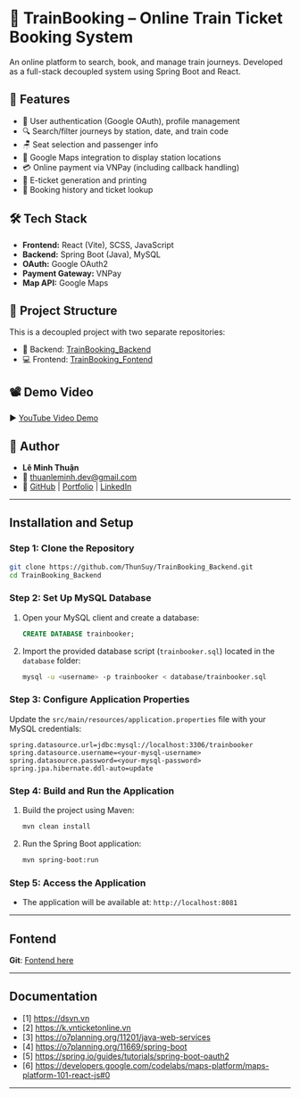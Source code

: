 # 🚆 TrainBooking – Online Train Ticket Booking System

An online platform to search, book, and manage train journeys. Developed as a full-stack decoupled system using Spring Boot and React.

## 📌 Features

- 🔐 User authentication (Google OAuth), profile management
- 🔍 Search/filter journeys by station, date, and train code
- 🪑 Seat selection and passenger info
- 📍 Google Maps integration to display station locations
- 💳 Online payment via VNPay (including callback handling)
- 📄 E-ticket generation and printing
- 📜 Booking history and ticket lookup

## 🛠 Tech Stack

- **Frontend:** React (Vite), SCSS, JavaScript
- **Backend:** Spring Boot (Java), MySQL
- **OAuth:** Google OAuth2
- **Payment Gateway:** VNPay
- **Map API:** Google Maps

## 📂 Project Structure

This is a decoupled project with two separate repositories:

- 🔧 Backend: [TrainBooking_Backend](https://github.com/ThunSuy/TrainBooking_Backend)
- 💻 Frontend: [TrainBooking_Fontend](https://github.com/ThunSuy/TrainBooking_Fontend)

## 📽 Demo Video

▶️ [YouTube Video Demo](https://youtu.be/0_VI7dV1jZQ)

## 👤 Author

- **Lê Minh Thuận**  
- 📧 thuanleminh.dev@gmail.com  
- 🔗 [GitHub](https://github.com/ThunSuy) | [Portfolio](https://thunsuy.github.io) | [LinkedIn](https://www.linkedin.com/in/thuan-le-785295276/)


---

## Installation and Setup

### Step 1: Clone the Repository
```bash
git clone https://github.com/ThunSuy/TrainBooking_Backend.git
cd TrainBooking_Backend
```

### Step 2: Set Up MySQL Database
1. Open your MySQL client and create a database:
   ```sql
   CREATE DATABASE trainbooker;
   ```
2. Import the provided database script (`trainbooker.sql`) located in the `database` folder:
   ```bash
   mysql -u <username> -p trainbooker < database/trainbooker.sql
   ```

### Step 3: Configure Application Properties
Update the `src/main/resources/application.properties` file with your MySQL credentials:
```properties
spring.datasource.url=jdbc:mysql://localhost:3306/trainbooker
spring.datasource.username=<your-mysql-username>
spring.datasource.password=<your-mysql-password>
spring.jpa.hibernate.ddl-auto=update
```

### Step 4: Build and Run the Application
1. Build the project using Maven:
   ```bash
   mvn clean install
   ```
2. Run the Spring Boot application:
   ```bash
   mvn spring-boot:run
   ```

### Step 5: Access the Application
- The application will be available at: `http://localhost:8081`

---

## Fontend
**Git**: [Fontend here](https://github.com/ThunSuy/TrainBooking_Fontend)

---
## Documentation
- [1] https://dsvn.vn
- [2] https://k.vnticketonline.vn
- [3] https://o7planning.org/11201/java-web-services
- [4] https://o7planning.org/11669/spring-boot
- [5] https://spring.io/guides/tutorials/spring-boot-oauth2
- [6] https://developers.google.com/codelabs/maps-platform/maps-platform-101-react-js#0


---
